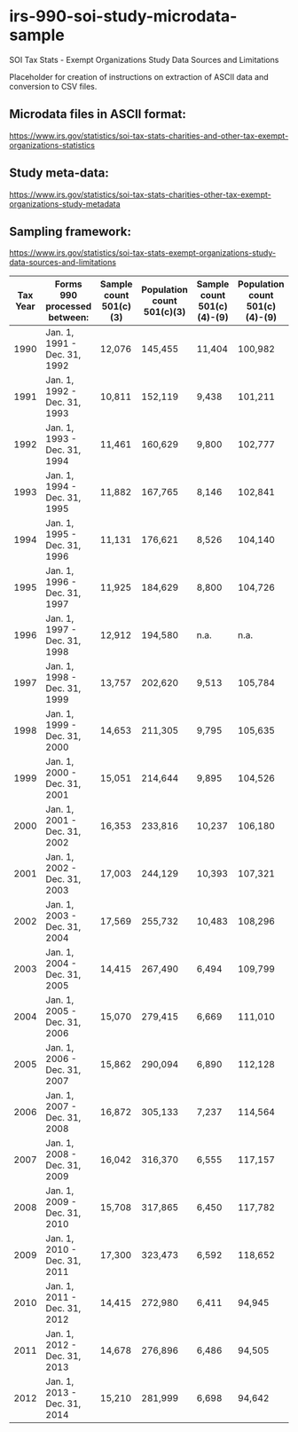 # irs-990-soi-study-microdata-sample

SOI Tax Stats - Exempt Organizations Study Data Sources and Limitations

Placeholder for creation of instructions on extraction of ASCII data and conversion to CSV files. 


## Microdata files in ASCII format: 

https://www.irs.gov/statistics/soi-tax-stats-charities-and-other-tax-exempt-organizations-statistics

## Study meta-data: 

https://www.irs.gov/statistics/soi-tax-stats-charities-other-tax-exempt-organizations-study-metadata

## Sampling framework: 

https://www.irs.gov/statistics/soi-tax-stats-exempt-organizations-study-data-sources-and-limitations


| Tax Year | Forms 990 processed between: | Sample count 501(c)(3) | Population count 501(c)(3) | Sample count 501(c)(4)-(9) | Population count 501(c)(4)-(9) |
| -------- | ---------------------------- | ---------------------- | -------------------------- | -------------------------- | ------------------------------ |
| 1990     | Jan. 1, 1991 - Dec. 31, 1992 | 12,076                 | 145,455                    | 11,404                     | 100,982                        |
| 1991     | Jan. 1, 1992 - Dec. 31, 1993 | 10,811                 | 152,119                    | 9,438                      | 101,211                        |
| 1992     | Jan. 1, 1993 - Dec. 31, 1994 | 11,461                 | 160,629                    | 9,800                      | 102,777                        |
| 1993     | Jan. 1, 1994 - Dec. 31, 1995 | 11,882                 | 167,765                    | 8,146                      | 102,841                        |
| 1994     | Jan. 1, 1995 - Dec. 31, 1996 | 11,131                 | 176,621                    | 8,526                      | 104,140                        |
| 1995     | Jan. 1, 1996 - Dec. 31, 1997 | 11,925                 | 184,629                    | 8,800                      | 104,726                        |
| 1996     | Jan. 1, 1997 - Dec. 31, 1998 | 12,912                 | 194,580                    | n.a.                       | n.a.                           |
| 1997     | Jan. 1, 1998 - Dec. 31, 1999 | 13,757                 | 202,620                    | 9,513                      | 105,784                        |
| 1998     | Jan. 1, 1999 - Dec. 31, 2000 | 14,653                 | 211,305                    | 9,795                      | 105,635                        |
| 1999     | Jan. 1, 2000 - Dec. 31, 2001 | 15,051                 | 214,644                    | 9,895                      | 104,526                        |
| 2000     | Jan. 1, 2001 - Dec. 31, 2002 | 16,353                 | 233,816                    | 10,237                     | 106,180                        |
| 2001     | Jan. 1, 2002 - Dec. 31, 2003 | 17,003                 | 244,129                    | 10,393                     | 107,321                        |
| 2002     | Jan. 1, 2003 - Dec. 31, 2004 | 17,569                 | 255,732                    | 10,483                     | 108,296                        |
| 2003     | Jan. 1, 2004 - Dec. 31, 2005 | 14,415                 | 267,490                    | 6,494                      | 109,799                        |
| 2004     | Jan. 1, 2005 - Dec. 31, 2006 | 15,070                 | 279,415                    | 6,669                      | 111,010                        |
| 2005     | Jan. 1, 2006 - Dec. 31, 2007 | 15,862                 | 290,094                    | 6,890                      | 112,128                        |
| 2006     | Jan. 1, 2007 - Dec. 31, 2008 | 16,872                 | 305,133                    | 7,237                      | 114,564                        |
| 2007     | Jan. 1, 2008 - Dec. 31, 2009 | 16,042                 | 316,370                    | 6,555                      | 117,157                        |
| 2008     | Jan. 1, 2009 - Dec. 31, 2010 | 15,708                 | 317,865                    | 6,450                      | 117,782                        |
| 2009     | Jan. 1, 2010 - Dec. 31, 2011 | 17,300                 | 323,473                    | 6,592                      | 118,652                        |
| 2010     | Jan. 1, 2011 - Dec. 31, 2012 | 14,415                 | 272,980                    | 6,411                      | 94,945                         |
| 2011     | Jan. 1, 2012 - Dec. 31, 2013 | 14,678                 | 276,896                    | 6,486                      | 94,505                         |
| 2012     | Jan. 1, 2013 - Dec. 31, 2014 | 15,210                 | 281,999                    | 6,698                      | 94,642                         |
